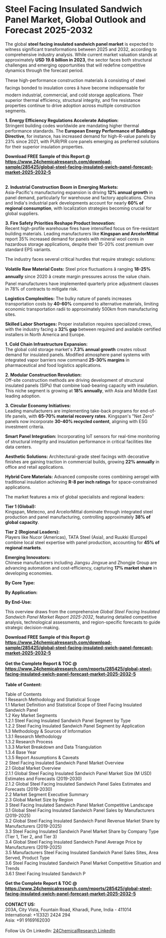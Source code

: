 <h1>Steel Facing Insulated Sandwich Panel Market, Global Outlook and Forecast 2025-2032</h1><p>The global <strong>steel facing insulated sandwich panel market</strong> is expected to witness significant transformations between 2025 and 2032, according to comprehensive industry analysis. While current market valuation stands at approximately <strong>USD 19.6 billion in 2023</strong>, the sector faces both structural challenges and emerging opportunities that will redefine competitive dynamics through the forecast period.</p><p>These high-performance construction materials â consisting of steel facings bonded to insulation cores â have become indispensable for modern industrial, commercial, and cold storage applications. Their superior thermal efficiency, structural integrity, and fire resistance properties continue to drive adoption across multiple construction segments.</p><p><strong>1. Energy Efficiency Regulations Accelerate Adoption:</strong><br>
Stringent building codes worldwide are mandating higher thermal performance standards. The <strong>European Energy Performance of Buildings Directive</strong>, for instance, has increased demand for high-R-value panels by 23% since 2021, with PUR/PIR core panels emerging as preferred solutions for their superior insulation properties.</p><div><b>Download FREE Sample of this Report @ 
            <a href="https://www.24chemicalresearch.com/download-sample/285425/global-steel-facing-insulated-swich-panel-forecast-market-2025-2032-5">
            https://www.24chemicalresearch.com/download-sample/285425/global-steel-facing-insulated-swich-panel-forecast-market-2025-2032-5</a></b></div><br><p><strong>2. Industrial Construction Boom in Emerging Markets:</strong><br>
Asia-Pacific's manufacturing expansion is driving <strong>12% annual growth</strong> in panel demand, particularly for warehouse and factory applications. China and India's industrial park developments account for nearly <strong>60% of regional consumption</strong>, with localization strategies becoming crucial for global suppliers.</p><p><strong>3. Fire Safety Priorities Reshape Product Innovation:</strong><br>
Recent high-profile warehouse fires have intensified focus on fire-resistant building materials. Leading manufacturers like <strong>Kingspan and ArcelorMittal</strong> report 35% increased demand for panels with mineral wool cores in hazardous storage applications, despite their 15-20% cost premium over standard EPS variants.</p><p>The industry faces several critical hurdles that require strategic solutions:</p><p><strong>Volatile Raw Material Costs:</strong> Steel price fluctuations â ranging <strong>18-25% annually</strong> since 2020 â create margin pressures across the value chain. Panel manufacturers have implemented quarterly price adjustment clauses in 78% of contracts to mitigate risk.</p><p><strong>Logistics Complexities:</strong> The bulky nature of panels increases transportation costs by <strong>40-60%</strong> compared to alternative materials, limiting economic transportation radii to approximately 500km from manufacturing sites.</p><p><strong>Skilled Labor Shortages:</strong> Proper installation requires specialized crews, with the industry facing a <strong>32% gap</strong> between required and available certified installers in North America and Europe.</p><p><strong>1. Cold Chain Infrastructure Expansion:</strong><br>
The global cold storage market's <strong>7.3% annual growth</strong> creates robust demand for insulated panels. Modified atmosphere panel systems with integrated vapor barriers now command <strong>25-30% margins</strong> in pharmaceutical and food logistics applications.</p><p><strong>2. Modular Construction Revolution:</strong><br>
Off-site construction methods are driving development of structural insulated panels (SIPs) that combine load-bearing capacity with insulation. This niche segment is growing at <strong>18% annually</strong>, with Asia and Middle East leading adoption.</p><p><strong>3. Circular Economy Initiatives:</strong><br>
Leading manufacturers are implementing take-back programs for end-of-life panels, with <strong>65-70% material recovery rates</strong>. Kingspan's "Net Zero" panels now incorporate <strong>30-40% recycled content</strong>, aligning with ESG investment criteria.</p><p><strong>Smart Panel Integration:</strong> Incorporating IoT sensors for real-time monitoring of structural integrity and insulation performance in critical facilities like data centers.</p><p><strong>Aesthetic Solutions:</strong> Architectural-grade steel facings with decorative finishes are gaining traction in commercial builds, growing <strong>22% annually</strong> in office and retail applications.</p><p><strong>Hybrid Core Materials:</strong> Advanced composite cores combining aerogel with traditional insulation achieving <strong>R-8 per inch ratings</strong> for space-constrained applications.</p><p>The market features a mix of global specialists and regional leaders:</p><p><strong>Tier 1 (Global):</strong><br>
Kingspan, Metecno, and ArcelorMittal dominate through integrated steel production and panel manufacturing, controlling approximately <strong>38% of global capacity</strong>.</p><p><strong>Tier 2 (Regional Leaders):</strong><br>
Players like Nucor (Americas), TATA Steel (Asia), and Ruukki (Europe) combine local steel expertise with panel production, accounting for <strong>45% of regional markets</strong>.</p><p><strong>Emerging Innovators:</strong><br>
Chinese manufacturers including Jiangsu Jingxue and Zhongjie Group are advancing automation and cost-efficiency, capturing <strong>17% market share</strong> in developing economies.</p><p><strong>By Core Type:</strong></p><p><strong>By Application:</strong></p><p><strong>By End-Use:</strong></p><p>This overview draws from the comprehensive <em>Global Steel Facing Insulated Sandwich Panel Market Report 2025-2032</em>, featuring detailed competitive analysis, technological assessments, and region-specific forecasts to guide strategic decision-making.</p><div><b>Download FREE Sample of this Report @ 
            <a href="https://www.24chemicalresearch.com/download-sample/285425/global-steel-facing-insulated-swich-panel-forecast-market-2025-2032-5">
            https://www.24chemicalresearch.com/download-sample/285425/global-steel-facing-insulated-swich-panel-forecast-market-2025-2032-5</a></b></div><br><div><b>Get the Complete Report & TOC @ 
            <a href="https://www.24chemicalresearch.com/reports/285425/global-steel-facing-insulated-swich-panel-forecast-market-2025-2032-5">
            https://www.24chemicalresearch.com/reports/285425/global-steel-facing-insulated-swich-panel-forecast-market-2025-2032-5</a></b></div><br>
            <b>Table of Content:</b><p>Table of Contents<br />
1 Research Methodology and Statistical Scope<br />
1.1 Market Definition and Statistical Scope of Steel Facing Insulated Sandwich Panel<br />
1.2 Key Market Segments<br />
1.2.1 Steel Facing Insulated Sandwich Panel Segment by Type<br />
1.2.2 Steel Facing Insulated Sandwich Panel Segment by Application<br />
1.3 Methodology & Sources of Information<br />
1.3.1 Research Methodology<br />
1.3.2 Research Process<br />
1.3.3 Market Breakdown and Data Triangulation<br />
1.3.4 Base Year<br />
1.3.5 Report Assumptions & Caveats<br />
2 Steel Facing Insulated Sandwich Panel Market Overview<br />
2.1 Global Market Overview<br />
2.1.1 Global Steel Facing Insulated Sandwich Panel Market Size (M USD) Estimates and Forecasts (2019-2030)<br />
2.1.2 Global Steel Facing Insulated Sandwich Panel Sales Estimates and Forecasts (2019-2030)<br />
2.2 Market Segment Executive Summary<br />
2.3 Global Market Size by Region<br />
3 Steel Facing Insulated Sandwich Panel Market Competitive Landscape<br />
3.1 Global Steel Facing Insulated Sandwich Panel Sales by Manufacturers (2019-2025)<br />
3.2 Global Steel Facing Insulated Sandwich Panel Revenue Market Share by Manufacturers (2019-2025)<br />
3.3 Steel Facing Insulated Sandwich Panel Market Share by Company Type (Tier 1, Tier 2, and Tier 3)<br />
3.4 Global Steel Facing Insulated Sandwich Panel Average Price by Manufacturers (2019-2025)<br />
3.5 Manufacturers Steel Facing Insulated Sandwich Panel Sales Sites, Area Served, Product Type<br />
3.6 Steel Facing Insulated Sandwich Panel Market Competitive Situation and Trends<br />
3.6.1 Steel Facing Insulated Sandwich P</p><div><b>Get the Complete Report & TOC @ 
            <a href="https://www.24chemicalresearch.com/reports/285425/global-steel-facing-insulated-swich-panel-forecast-market-2025-2032-5">
            https://www.24chemicalresearch.com/reports/285425/global-steel-facing-insulated-swich-panel-forecast-market-2025-2032-5</a></b></div><br><b>CONTACT US:</b><br>
            203A, City Vista, Fountain Road, Kharadi, Pune, India - 411014<br>
            International: +1(332) 2424 294<br>
            Asia: +91 9169162030 <br><br>
            Follow Us On LinkedIn: <a href="https://www.linkedin.com/company/24chemicalresearch/">24ChemicalResearch LinkedIn</a>